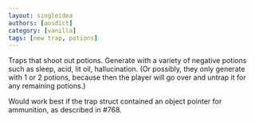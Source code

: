 ```yaml
---
layout: singleidea
authors: [aosdict]
category: [vanilla]
tags: [new trap, potions]
---
```

Traps that shoot out potions. Generate with a variety of negative potions such as sleep, acid, lit oil, hallucination. (Or possibly, they only generate with 1 or 2 potions, because then the player will go over and untrap it for any remaining potions.)

Would work best if the trap struct contained an object pointer for ammunition, as described in #768.
